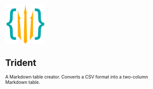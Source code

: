 ![logo](Assets/logo.png)
# Trident
A Markdown table creator. Converts a CSV format into a two-column Markdown table.